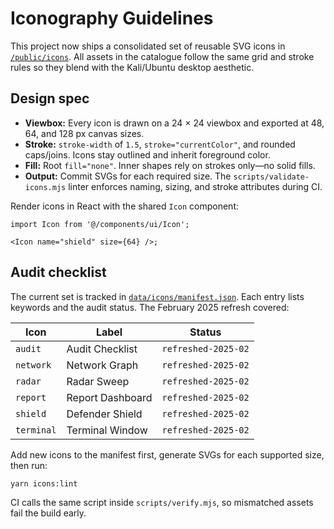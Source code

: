 # Iconography Guidelines

This project now ships a consolidated set of reusable SVG icons in [`/public/icons`](../public/icons). All assets in the catalogue
follow the same grid and stroke rules so they blend with the Kali/Ubuntu desktop aesthetic.

## Design spec

- **Viewbox:** Every icon is drawn on a 24 × 24 viewbox and exported at 48, 64, and 128 px canvas sizes.
- **Stroke:** `stroke-width` of `1.5`, `stroke="currentColor"`, and rounded caps/joins. Icons stay outlined and inherit
  foreground color.
- **Fill:** Root `fill="none"`. Inner shapes rely on strokes only—no solid fills.
- **Output:** Commit SVGs for each required size. The `scripts/validate-icons.mjs` linter enforces naming, sizing, and stroke
  attributes during CI.

Render icons in React with the shared `Icon` component:

```tsx
import Icon from '@/components/ui/Icon';

<Icon name="shield" size={64} />;
```

## Audit checklist

The current set is tracked in [`data/icons/manifest.json`](../data/icons/manifest.json). Each entry lists keywords and the audit
status. The February 2025 refresh covered:

| Icon        | Label              | Status             |
|-------------|--------------------|--------------------|
| `audit`     | Audit Checklist    | `refreshed-2025-02`|
| `network`   | Network Graph      | `refreshed-2025-02`|
| `radar`     | Radar Sweep        | `refreshed-2025-02`|
| `report`    | Report Dashboard   | `refreshed-2025-02`|
| `shield`    | Defender Shield    | `refreshed-2025-02`|
| `terminal`  | Terminal Window    | `refreshed-2025-02`|

Add new icons to the manifest first, generate SVGs for each supported size, then run:

```bash
yarn icons:lint
```

CI calls the same script inside `scripts/verify.mjs`, so mismatched assets fail the build early.
